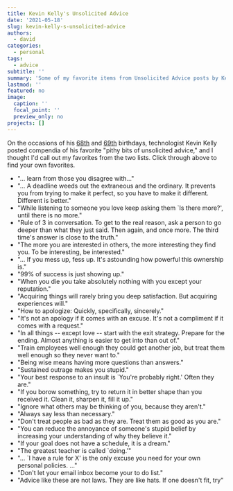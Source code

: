 ```yaml
---
title: Kevin Kelly's Unsolicited Advice
date: '2021-05-18'
slug: kevin-kelly-s-unsolicited-advice
authors:
  - david
categories:
  - personal
tags:
  - advice
subtitle: ''
summary: 'Some of my favorite items from Unsolicited Advice posts by Kevin Kelly.'
lastmod: ''
featured: no
image:
  caption: ''
  focal_point: ''
  preview_only: no
projects: []
---
```


On the occasions of his [68th](https://kk.org/thetechnium/68-bits-of-unsolicited-advice/) and [69th](https://kk.org/thetechnium/99-additional-bits-of-unsolicited-advice/) birthdays, technologist Kevin Kelly posted compendia of his favorite "pithy bits of unsolicited advice," and I thought I'd call out my favorites from the two lists. Click through above to find your own favorites.

* "... learn from those you disagree with..."
* "... A deadline weeds out the extraneous and the ordinary. It prevents you from trying to make it perfect, so you have to make it different. Different is better."
* "While listening to someone you love keep asking them `Is there more?', until there is no more."
* "Rule of 3 in conversation. To get to the real reason, ask a person to go deeper than what they just said. Then again, and once more. The third time's answer is close to the truth."
* "The more you are interested in others, the more interesting they find you. To be interesting, be interested."
* "... If you mess up, fess up. It's astounding how powerful this ownership is."
* "99% of success is just showing up."
* "When you die you take absolutely nothing with you except your reputation."
* "Acquiring things will rarely bring you deep satisfaction. But acquiring experiences will."
* "How to apologize: Quickly, specifically, sincerely."
* "It's not an apology if it comes with an excuse. It's not a compliment if it comes with a request."
* "In all things -- except love -- start with the exit strategy. Prepare for the ending. Almost anything is easier to get into than out of."
* "Train employees well enough they could get another job, but treat them well enough so they never want to."
* "Being wise means having more questions than answers."
* "Sustained outrage makes you stupid."
* "Your best response to an insult is `You're probably right.' Often they are."
* "If you borow something, try to return it in better shape than you received it. Clean it, sharpen it, fill it up."
* "Ignore what others may be thinking of you, because they aren't."
* "Always say less than necessary."
* "Don't treat people as bad as they are. Treat them as good as you are."
* "You can reduce the annoyance of someone's stupid belief by increasing your understanding of why they believe it."
* "If your goal does not have a schedule, it is a dream."
* "The greatest teacher is called `doing.'"
* "... `I have a rule for X' is the only excuse you need for your own personal policies. ..."
* "Don't let your email inbox become your to do list."
* "Advice like these are not laws. They are like hats. If one doesn't fit, try"